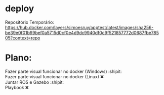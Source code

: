 # deploy
Repositório Temporário: https://hub.docker.com/layers/simoesruy/apptest/latest/images/sha256-be39e0f01b99bef0a5715d0cf0e4d9dc9940df0c9f521857772d0687fbe78505?context=repo

# Plano:
Fazer parte visual funcionar no docker (Windows) :shipit:  
Fazer parte visual funcionar no docker (Linux) :x:  
Juntar ROS e Gazebo  :shipit:    
Playbook :x:  
